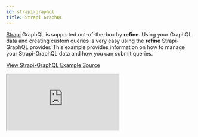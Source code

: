 ```yaml
---
id: strapi-graphql
title: Strapi GraphQL
---
```


[Strapi](https://strapi.io/) GraphQL is supported out-of-the-box by **refine**. Using your GraphQL data and creating custom queries is very easy using the **refine** Strapi-GraphQL provider. This example provides information on how to manage your Strapi-GraphQL data and how you can submit queries.

[View Strapi-GraphQL Example Source](https://github.com/pankod/refine/tree/master/examples/dataProvider/strapi-graphql)

<iframe src="https://codesandbox.io/embed/refine-graphql-example-l7j6q?autoresize=1&fontsize=14&theme=dark&view=preview"
    style={{width: "100%", height:"80vh", border: "0px", borderRadius: "8px", overflow:"hidden"}}
    title="refine-graphql-example"
    allow="accelerometer; ambient-light-sensor; camera; encrypted-media; geolocation; gyroscope; hid; microphone; midi; payment; usb; vr; xr-spatial-tracking"
    sandbox="allow-forms allow-modals allow-popups allow-presentation allow-same-origin allow-scripts"
></iframe>
